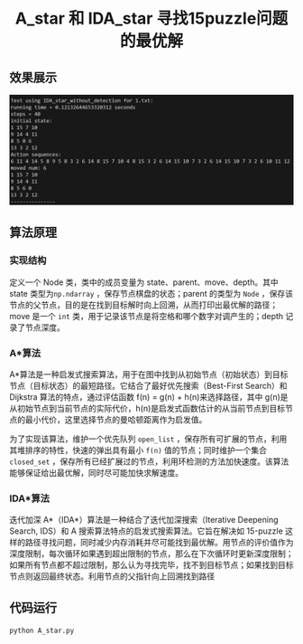 # <center>A_star 和 IDA_star 寻找15puzzle问题的最优解

## 效果展示
![](img.png)

## 算法原理

### 实现结构

定义一个 Node 类，类中的成员变量为 state、parent、move、depth。其中 state 类型为`np.ndarray` ，保存节点棋盘的状态；parent 的类型为 `Node` ，保存该节点的父节点，目的是在找到目标解时向上回溯，从而打印出最优解的路径；move 是一个 `int` 类，用于记录该节点是将空格和哪个数字对调产生的；depth 记录了节点深度。

### A*算法

A*算法是一种启发式搜索算法，用于在图中找到从初始节点（初始状态）到目标节点（目标状态）的最短路径。它结合了最好优先搜索（Best-First Search）和 Dijkstra 算法的特点，通过评估函数 f(n) = g(n) + h(n)来选择路径，其中 g(n)是从初始节点到当前节点的实际代价，h(n)是启发式函数估计的从当前节点到目标节点的最小代价，这里选择节点的曼哈顿距离作为启发值。

为了实现该算法，维护一个优先队列 `open_list` ，保存所有可扩展的节点，利用其堆排序的特性，快速的弹出具有最小 `f(n)` 值的节点；同时维护一个集合 `closed_set` ，保存所有已经扩展过的节点，利用环检测的方法加快速度。该算法能够保证给出最优解，同时尽可能加快求解速度。

### IDA*算法

迭代加深 A*（IDA*）算法是一种结合了迭代加深搜索（Iterative Deepening Search, IDS）和 A 搜索算法特点的启发式搜索算法。它旨在解决如 15-puzzle 这样的路径寻找问题，同时减少内存消耗并尽可能找到最优解。用节点的评价值作为深度限制，每次循环如果遇到超出限制的节点，那么在下次循环时更新深度限制；如果所有节点都不超过限制，那么认为寻找完毕，找不到目标节点；如果找到目标节点则返回最终状态。利用节点的父指针向上回溯找到路径

## 代码运行
`python A_star.py`
